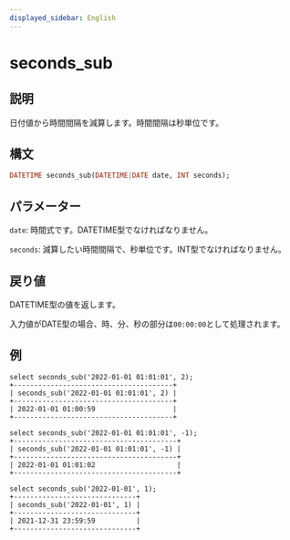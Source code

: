 ```yaml
---
displayed_sidebar: English
---
```


# seconds_sub

## 説明

日付値から時間間隔を減算します。時間間隔は秒単位です。

## 構文

```Haskell
DATETIME seconds_sub(DATETIME|DATE date, INT seconds);
```

## パラメーター

`date`: 時間式です。DATETIME型でなければなりません。

`seconds`: 減算したい時間間隔で、秒単位です。INT型でなければなりません。

## 戻り値

DATETIME型の値を返します。

入力値がDATE型の場合、時、分、秒の部分は`00:00:00`として処理されます。

## 例

```Plain Text
select seconds_sub('2022-01-01 01:01:01', 2);
+---------------------------------------+
| seconds_sub('2022-01-01 01:01:01', 2) |
+---------------------------------------+
| 2022-01-01 01:00:59                   |
+---------------------------------------+

select seconds_sub('2022-01-01 01:01:01', -1);
+----------------------------------------+
| seconds_sub('2022-01-01 01:01:01', -1) |
+----------------------------------------+
| 2022-01-01 01:01:02                    |
+----------------------------------------+

select seconds_sub('2022-01-01', 1);
+------------------------------+
| seconds_sub('2022-01-01', 1) |
+------------------------------+
| 2021-12-31 23:59:59          |
+------------------------------+
```
